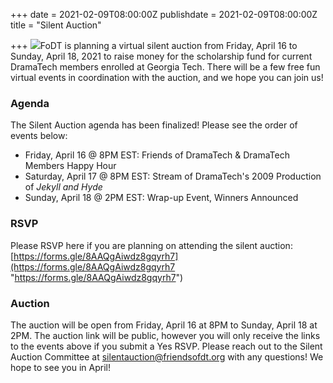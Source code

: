 +++
date = 2021-02-09T08:00:00Z
publishdate = 2021-02-09T08:00:00Z
title = "Silent Auction"

+++
![](/uploads/8f923653-55df-444d-9b4f-6828e168eb53.jpeg)FoDT is planning a virtual silent auction from Friday, April 16 to Sunday, April 18, 2021 to raise money for the scholarship fund for current DramaTech members enrolled at Georgia Tech. There will be a few free fun virtual events in coordination with the auction, and we hope you can join us!

### Agenda

The Silent Auction agenda has been finalized! Please see the order of events below:

* Friday, April 16 @ 8PM EST: Friends of DramaTech & DramaTech Members Happy Hour
* Saturday, April 17 @ 8PM EST: Stream of DramaTech's 2009 Production of _Jekyll and Hyde_
* Sunday, April 18 @ 2PM EST: Wrap-up Event, Winners Announced

### RSVP

Please RSVP here if you are planning on attending the silent auction: [https://forms.gle/8AAQgAiwdz8gqyrh7](https://forms.gle/8AAQgAiwdz8gqyrh7 "https://forms.gle/8AAQgAiwdz8gqyrh7")

### Auction

The auction will be open from Friday, April 16 at 8PM to Sunday, April 18 at 2PM. The auction link will be public, however you will only receive the links to the events above if you submit a Yes RSVP. Please reach out to the Silent Auction Committee at [silentauction@friendsofdt.org](mailto:silentauction@friendsofdt.org) with any questions! We hope to see you in April!